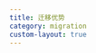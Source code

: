 ```yaml
---
title: 迁移优势
category: migration
custom-layout: true
---
```


<script setup lang="ts">
  import TheMigrationAdvantage from "@/views/migration/TheMigrationAdvantage.vue"
</script>

<TheMigrationAdvantage />
